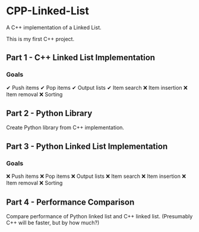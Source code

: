 ﻿# CPP-Linked-List

A C++ implementation of a Linked List.

This is my first C++ project.

## Part 1 - C++ Linked List Implementation
### Goals
 ✔ Push items
 ✔ Pop items
 ✔ Output lists
 ✔ Item search
 ❌ Item insertion
 ❌ Item removal
 ❌ Sorting

## Part 2 - Python Library
Create Python library from C++ implementation.

## Part 3 - Python Linked List Implementation
### Goals
 ❌ Push items
 ❌ Pop items
 ❌ Output lists
 ❌ Item search
 ❌ Item insertion
 ❌ Item removal
 ❌ Sorting

## Part 4 - Performance Comparison
Compare performance of Python linked list and C++ linked list.
(Presumably C++ will be faster, but by how much?)